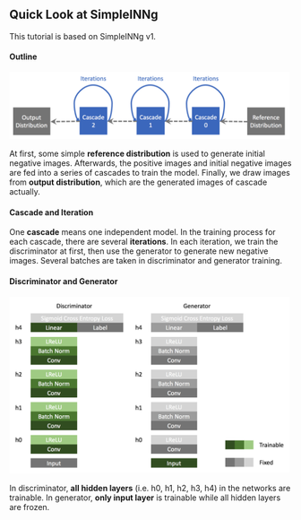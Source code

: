 ## Quick Look at SimpleINNg

This tutorial is based on SimpleINNg v1.

#### Outline

<img src="images/network-outline.png" width="500px" />

At first, some simple **reference distribution** is used to generate initial negative images. Afterwards, the positive images and initial negative images are fed into a series of cascades to train the model. Finally, we draw images from **output distribution**, which are the generated images of cascade actually.

#### Cascade and Iteration

One **cascade** means one independent model. In the training process for each cascade, there are several **iterations**. In each iteration, we train the discriminator at first, then use the generator to generate new negative images. Several batches are taken in discriminator and generator training.

#### Discriminator and Generator

<img src="images/discriminator-generator-arch.png" width="500px" />

In discriminator, **all hidden layers** (i.e. h0, h1, h2, h3, h4) in the networks are trainable. In generator, **only input layer** is trainable while all hidden layers are frozen.
